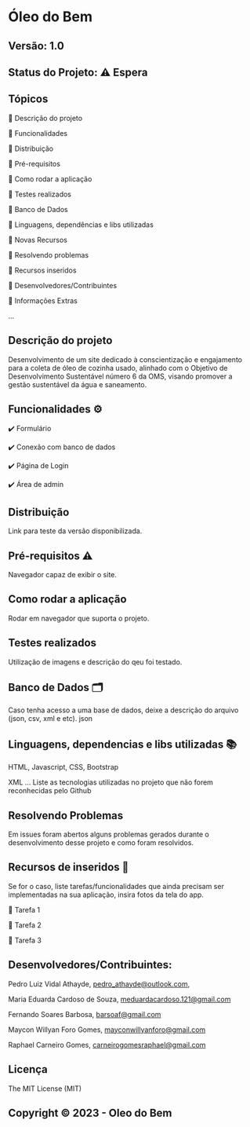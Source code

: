 # Óleo do Bem
## Versão: 1.0 
## Status do Projeto: ⚠️ Espera 

## Tópicos
🔹 Descrição do projeto 

🔹 Funcionalidades

🔹 Distribuição

🔹 Pré-requisitos

🔹 Como rodar a aplicação

🔹 Testes realizados

🔹 Banco de Dados

🔹 Linguagens, dependências e libs utilizadas

🔹 Novas Recursos

🔹 Resolvendo problemas

🔹 Recursos inseridos 

🔹 Desenvolvedores/Contribuintes

🔹 Informações Extras


...


## Descrição do projeto
Desenvolvimento de um site dedicado à conscientização e engajamento para a coleta de óleo de cozinha usado, alinhado com o Objetivo de Desenvolvimento Sustentável número 6 da OMS, visando promover a gestão sustentável da água e saneamento.

## Funcionalidades ⚙️
✔️ Formulário

✔️ Conexão com banco de dados

✔️ Página de Login

✔️ Área de admin


## Distribuição
Link para teste da versão disponibilizada.

## Pré-requisitos ⚠️    
Navegador capaz de exibir o site.

## Como rodar a aplicação 
Rodar em navegador que suporta o projeto.

## Testes realizados
Utilização de imagens e descrição do qeu foi testado.

## Banco de Dados 🗂️
Caso tenha acesso a uma base de dados, deixe a descrição do arquivo (json, csv, xml e etc).
json

## Linguagens, dependencias e libs utilizadas 📚
HTML, Javascript, CSS, Bootstrap 

XML
...
Liste as tecnologias utilizadas no projeto que não forem reconhecidas pelo Github

## Resolvendo Problemas 
Em issues foram abertos alguns problemas gerados durante o desenvolvimento desse projeto e como foram resolvidos.

## Recursos de inseridos 🧰
Se for o caso, liste tarefas/funcionalidades que ainda precisam ser implementadas na sua aplicação, insira fotos da tela do app.

📝 Tarefa 1

📝 Tarefa 2

📝 Tarefa 3

## Desenvolvedores/Contribuintes:
Pedro Luiz Vidal Athayde,  pedro_athayde@outlook.com,

Maria Eduarda Cardoso de Souza, meduardacardoso.121@gmail.com

Fernando Soares Barbosa, barsoaf@gmail.com

Maycon Willyan Foro Gomes, mayconwillyanforo@gmail.com

Raphael Carneiro Gomes, carneirogomesraphael@gmail.com

## Licença
The MIT License (MIT)

## Copyright ©️ 2023 - Oleo do Bem

